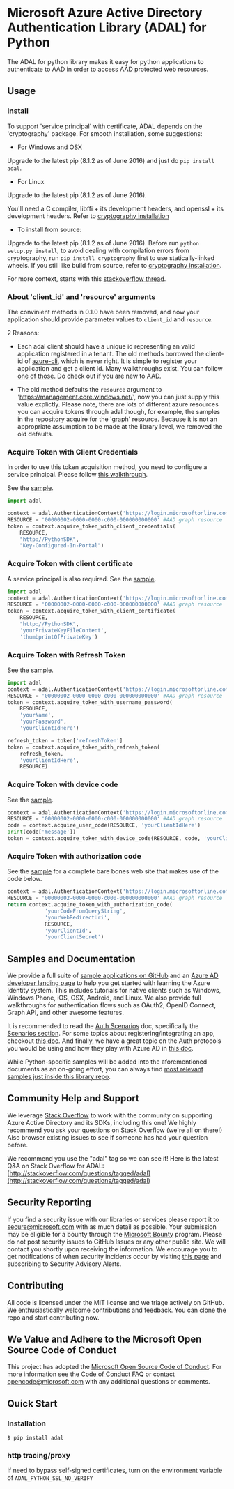 # Microsoft Azure Active Directory Authentication Library (ADAL) for Python

The ADAL for python library makes it easy for python applications to authenticate to AAD in order to access AAD protected web resources.

## Usage

### Install

To support 'service principal' with certificate, ADAL depends on the 'cryptography' package. For smooth installation, some suggestions:

* For Windows and OSX

Upgrade to the latest pip (8.1.2 as of June 2016) and just do `pip install adal`.

* For Linux

Upgrade to the latest pip (8.1.2 as of June 2016).

You'll need a C compiler, libffi + its development headers, and openssl + its development headers. Refer to [cryptography installation](https://cryptography.io/en/latest/installation/)

* To install from source:

Upgrade to the latest pip (8.1.2 as of June 2016).
Before run `python setup.py install`, to avoid dealing with compilation errors from cryptography, run `pip install cryptography` first to use statically-linked wheels.
If you still like build from source, refer to [cryptography installation](https://cryptography.io/en/latest/installation/).

For more context, starts with this [stackoverflow thread](http://stackoverflow.com/questions/22073516/failed-to-install-python-cryptography-package-with-pip-and-setup-py).

### About 'client_id' and 'resource' arguments
The convinient methods in 0.1.0 have been removed, and now your application should provide parameter values to `client_id` and `resource`.

2 Reasons:

* Each adal client should have a unique id representing an valid application registered in a tenant. The old methods borrowed the client-id of [azure-cli](https://github.com/Azure/azure-xplat-cli), which is never right. It is simple to register your application and get a client id. Many walkthroughs exist. You can follow [one of those](https://docs.microsoft.com/en-us/azure/app-service-mobile/app-service-mobile-how-to-configure-active-directory-authentication). Do check out if you are new to AAD.

* The old method defaults the `resource` argument to 'https://management.core.windows.net/', now you can just supply this value explictly. Please note, there are lots of different azure resources you can acquire tokens through adal though, for example, the samples in the repository acquire for the 'graph' resource. Because it is not an appropriate assumption to be made at the library level, we removed the old defaults.

### Acquire Token with Client Credentials

In order to use this token acquisition method, you need to configure a service principal. Please follow [this walkthrough](https://azure.microsoft.com/en-us/documentation/articles/resource-group-create-service-principal-portal/).

See the [sample](./sample/client_credentials_sample.py).
```python
import adal

context = adal.AuthenticationContext('https://login.microsoftonline.com/ABCDEFGH-1234-1234-1234-ABCDEFGHIJKL')
RESOURCE = '00000002-0000-0000-c000-000000000000' #AAD graph resource
token = context.acquire_token_with_client_credentials(
    RESOURCE,
    "http://PythonSDK", 
    "Key-Configured-In-Portal")
```

### Acquire Token with client certificate
A service principal is also required. See the [sample](./sample/certificate_credentials_sample.py).
```python
import adal
context = adal.AuthenticationContext('https://login.microsoftonline.com/ABCDEFGH-1234-1234-1234-ABCDEFGHIJKL')
RESOURCE = '00000002-0000-0000-c000-000000000000' #AAD graph resource
token = context.acquire_token_with_client_certificate(
    RESOURCE,
    "http://PythonSDK",  
    'yourPrivateKeyFileContent', 
    'thumbprintOfPrivateKey')
```

### Acquire Token with Refresh Token
See the [sample](./sample/refresh_token_sample.py).
```python
import adal
context = adal.AuthenticationContext('https://login.microsoftonline.com/ABCDEFGH-1234-1234-1234-ABCDEFGHIJKL')
RESOURCE = '00000002-0000-0000-c000-000000000000' #AAD graph resource
token = context.acquire_token_with_username_password(
    RESOURCE, 
    'yourName',
    'yourPassword',
    'yourClientIdHere')

refresh_token = token['refreshToken']
token = context.acquire_token_with_refresh_token(
    refresh_token,
    'yourClientIdHere',
    RESOURCE)
```

### Acquire Token with device code
See the [sample](./sample/device_code_sample.py).
```python
context = adal.AuthenticationContext('https://login.microsoftonline.com/ABCDEFGH-1234-1234-1234-ABCDEFGHIJKL')
RESOURCE = '00000002-0000-0000-c000-000000000000' #AAD graph resource
code = context.acquire_user_code(RESOURCE, 'yourClientIdHere')
print(code['message'])
token = context.acquire_token_with_device_code(RESOURCE, code, 'yourClientIdHere')
``` 
### Acquire Token with authorization code
See the [sample](./sample/website_sample.py) for a complete bare bones web site that makes use of the code below.
```python
context = adal.AuthenticationContext('https://login.microsoftonline.com/ABCDEFGH-1234-1234-1234-ABCDEFGHIJKL')
RESOURCE = '00000002-0000-0000-c000-000000000000' #AAD graph resource
return context.acquire_token_with_authorization_code(
            'yourCodeFromQueryString', 
            'yourWebRedirectUri', 
            RESOURCE, 
            'yourClientId', 
            'yourClientSecret')
``` 

## Samples and Documentation
We provide a full suite of [sample applications on GitHub](https://github.com/azure-samples?q=adal) and an [Azure AD developer landing page](https://docs.microsoft.com/en-us/azure/active-directory/develop/active-directory-developers-guide) to help you get started with learning the Azure Identity system. This includes tutorials for native clients such as Windows, Windows Phone, iOS, OSX, Android, and Linux. We also provide full walkthroughs for authentication flows such as OAuth2, OpenID Connect, Graph API, and other awesome features.

It is recommended to read the [Auth Scenarios](https://docs.microsoft.com/en-us/azure/active-directory/develop/active-directory-authentication-scenarios) doc, specifically the [Scenarios section](https://docs.microsoft.com/en-us/azure/active-directory/develop/active-directory-authentication-scenarios#application-types-and-scenarios).  For some topics about registering/integrating an app, checkout [this doc](https://docs.microsoft.com/en-us/azure/active-directory/develop/active-directory-integrating-applications).  And finally, we have a great topic on the Auth protocols you would be using and how they play with Azure AD in [this doc](https://docs.microsoft.com/en-us/azure/active-directory/develop/active-directory-protocols-openid-connect-code).

While Python-specific samples will be added into the aforementioned documents as an on-going effort, you can always find [most relevant samples just inside this library repo](https://github.com/AzureAD/azure-activedirectory-library-for-python/tree/dev/sample).

## Community Help and Support

We leverage [Stack Overflow](http://stackoverflow.com/) to work with the community on supporting Azure Active Directory and its SDKs, including this one! We highly recommend you ask your questions on Stack Overflow (we're all on there!) Also browser existing issues to see if someone has had your question before.

We recommend you use the "adal" tag so we can see it! Here is the latest Q&A on Stack Overflow for ADAL: [http://stackoverflow.com/questions/tagged/adal](http://stackoverflow.com/questions/tagged/adal)

## Security Reporting

If you find a security issue with our libraries or services please report it to [secure@microsoft.com](mailto:secure@microsoft.com) with as much detail as possible. Your submission may be eligible for a bounty through the [Microsoft Bounty](http://aka.ms/bugbounty) program. Please do not post security issues to GitHub Issues or any other public site. We will contact you shortly upon receiving the information. We encourage you to get notifications of when security incidents occur by visiting [this page](https://technet.microsoft.com/en-us/security/dd252948) and subscribing to Security Advisory Alerts.

## Contributing

All code is licensed under the MIT license and we triage actively on GitHub. We enthusiastically welcome contributions and feedback. You can clone the repo and start contributing now.

## We Value and Adhere to the Microsoft Open Source Code of Conduct

This project has adopted the [Microsoft Open Source Code of Conduct](https://opensource.microsoft.com/codeofconduct/). For more information see the [Code of Conduct FAQ](https://opensource.microsoft.com/codeofconduct/faq/) or contact [opencode@microsoft.com](mailto:opencode@microsoft.com) with any additional questions or comments.

## Quick Start

### Installation

``` $ pip install adal ```

### http tracing/proxy
If need to bypass self-signed certificates, turn on the environment variable of `ADAL_PYTHON_SSL_NO_VERIFY`
